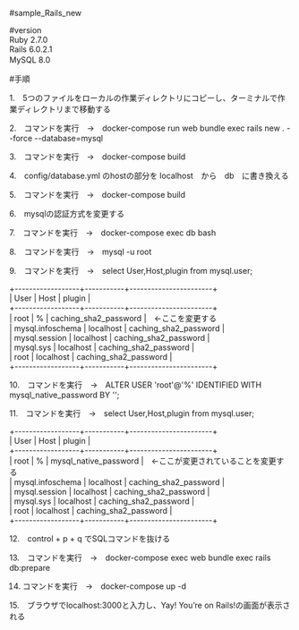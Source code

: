 #sample_Rails_new  

#version  
Ruby 2.7.0   
Rails 6.0.2.1  
MySQL 8.0  　

#手順

1.　5つのファイルをローカルの作業ディレクトリにコピーし、ターミナルで作業ディレクトリまで移動する  

2.　コマンドを実行　→　docker-compose run web bundle exec rails new . --force --database=mysql  

3.　コマンドを実行　→　docker-compose build  

4.　config/database.yml のhostの部分を localhost　から　db　に書き換える  

5.　コマンドを実行　→　docker-compose build  

6.　mysqlの認証方式を変更する  

7.　コマンドを実行　→　docker-compose exec db bash  

8.　コマンドを実行　→　mysql -u root  

9.　コマンドを実行　→　select User,Host,plugin from mysql.user;  

+------------------+-----------+-----------------------+  
| User             | Host      | plugin                |  
+------------------+-----------+-----------------------+  
| root             | %         | caching_sha2_password |　←ここを変更する  
| mysql.infoschema | localhost | caching_sha2_password |  
| mysql.session    | localhost | caching_sha2_password |  
| mysql.sys        | localhost | caching_sha2_password |  
| root             | localhost | caching_sha2_password |  
+------------------+-----------+-----------------------+  

10.　コマンドを実行　→　ALTER USER 'root'@'%' IDENTIFIED WITH mysql_native_password BY '';  

11.　コマンドを実行　→　select User,Host,plugin from mysql.user;  

+------------------+-----------+-----------------------+  
| User             | Host      | plugin                |  
+------------------+-----------+-----------------------+  
| root             | %         | mysql_native_password |　←ここが変更されていることを変更する  
| mysql.infoschema | localhost | caching_sha2_password |  
| mysql.session    | localhost | caching_sha2_password |  
| mysql.sys        | localhost | caching_sha2_password |  
| root             | localhost | caching_sha2_password |  
+------------------+-----------+-----------------------+  

12.　control + p + q でSQLコマンドを抜ける  

13.　コマンドを実行　→　docker-compose exec web bundle exec rails db:prepare  

14.  コマンドを実行　→　docker-compose up -d  

15.　ブラウザでlocalhost:3000と入力し、Yay! You’re on Rails!の画面が表示される  
